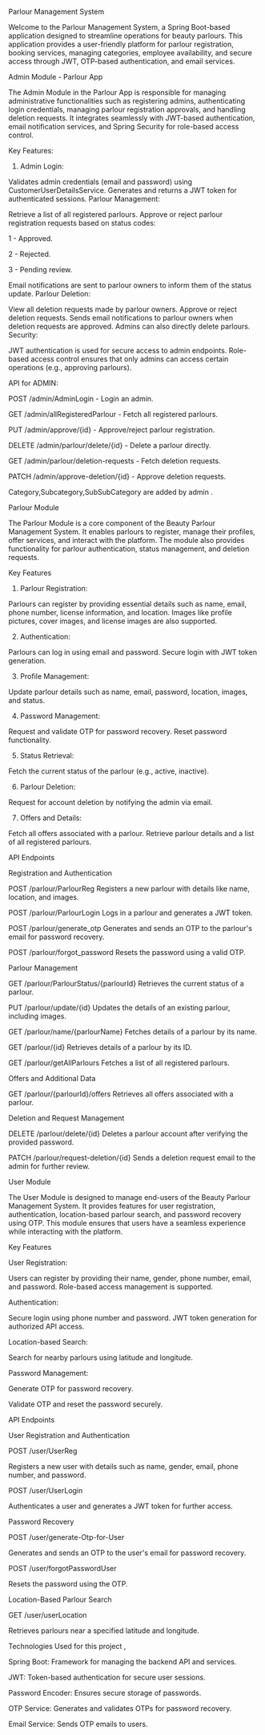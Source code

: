Parlour Management System 

Welcome to the Parlour Management System, a Spring Boot-based application designed to streamline operations for beauty parlours. This application provides a user-friendly platform for parlour registration, booking services, managing categories, employee availability, and secure access through JWT, OTP-based authentication, and email services.


Admin Module - Parlour App


The Admin Module in the Parlour App is responsible for managing administrative functionalities such as registering admins, authenticating login credentials, managing parlour registration approvals, and handling deletion requests. It integrates seamlessly with JWT-based authentication, email notification services, and Spring Security for role-based access control.

Key Features:



 1.  Admin Login:

Validates admin credentials (email and password) using CustomerUserDetailsService.
Generates and returns a JWT token for authenticated sessions.
Parlour Management:

Retrieve a list of all registered parlours.
Approve or reject parlour registration requests based on status codes:

1 - Approved.

2 - Rejected.

3 - Pending review.

Email notifications are sent to parlour owners to inform them of the status update.
Parlour Deletion:

View all deletion requests made by parlour owners.
Approve or reject deletion requests.
Sends email notifications to parlour owners when deletion requests are approved.
Admins can also directly delete parlours.
Security:

JWT authentication is used for secure access to admin endpoints.
Role-based access control ensures that only admins can access certain operations (e.g., approving parlours).


API for ADMIN:

POST /admin/AdminLogin - Login an admin.

GET /admin/allRegisteredParlour - Fetch all registered parlours.

PUT /admin/approve/{id} - Approve/reject parlour registration.

DELETE /admin/parlour/delete/{id} - Delete a parlour directly.

GET /admin/parlour/deletion-requests - Fetch deletion requests.

PATCH /admin/approve-deletion/{id} - Approve deletion requests.

Category,Subcategory,SubSubCategory are added by admin .

Parlour Module


The Parlour Module is a core component of the Beauty Parlour Management System. It enables parlours to register, manage their profiles, offer services, and interact with the platform. The module also provides functionality for parlour authentication, status management, and deletion requests.


Key Features

  1.  Parlour Registration:

Parlours can register by providing essential details such as name, email, phone number, license information, and location.
Images like profile pictures, cover images, and license images are also supported.

  2.  Authentication:

Parlours can log in using email and password.
Secure login with JWT token generation.

3.  Profile Management:

  Update parlour details such as name, email, password, location, images, and status.

4. Password Management:

Request and validate OTP for password recovery.
Reset password functionality.

5. Status Retrieval:

Fetch the current status of the parlour (e.g., active, inactive).

6. Parlour Deletion:

 Request for account deletion by notifying the admin via email.

7. Offers and Details:

 Fetch all offers associated with a parlour.
Retrieve parlour details and a list of all registered parlours.


API Endpoints


Registration and Authentication


POST /parlour/ParlourReg
Registers a new parlour with details like name, location, and images.

POST /parlour/ParlourLogin
Logs in a parlour and generates a JWT token.

POST /parlour/generate_otp
Generates and sends an OTP to the parlour's email for password recovery.

POST /parlour/forgot_password
Resets the password using a valid OTP.

Parlour Management

GET /parlour/ParlourStatus/{parlourId}
Retrieves the current status of a parlour.

PUT /parlour/update/{id}
Updates the details of an existing parlour, including images.

GET /parlour/name/{parlourName}
Fetches details of a parlour by its name.

GET /parlour/{id}
Retrieves details of a parlour by its ID.

GET /parlour/getAllParlours
Fetches a list of all registered parlours.

Offers and Additional Data


GET /parlour/{parlourId}/offers
Retrieves all offers associated with a parlour.

Deletion and Request Management

DELETE /parlour/delete/{id}
Deletes a parlour account after verifying the provided password.

PATCH /parlour/request-deletion/{id}
Sends a deletion request email to the admin for further review.


User Module

The User Module is designed to manage end-users of the Beauty Parlour Management System. It provides features for user registration, authentication, location-based parlour search, and password recovery using OTP. This module ensures that users have a seamless experience while interacting with the platform.

Key Features

User Registration:

Users can register by providing their name, gender, phone number, email, and password.
Role-based access management is supported.

Authentication:

Secure login using phone number and password.
JWT token generation for authorized API access.


Location-based Search:

Search for nearby parlours using latitude and longitude.

Password Management:

Generate OTP for password recovery.

Validate OTP and reset the password securely.

API Endpoints


User Registration and Authentication

POST /user/UserReg

Registers a new user with details such as name, gender, email, phone number, and password.

POST /user/UserLogin

Authenticates a user and generates a JWT token for further access.

Password Recovery

POST /user/generate-Otp-for-User

Generates and sends an OTP to the user's email for password recovery.

POST /user/forgotPasswordUser

Resets the password using the OTP.

Location-Based Parlour Search


GET /user/userLocation

Retrieves parlours near a specified latitude and longitude.

Technologies Used for this project ,

Spring Boot: Framework for managing the backend API and services.

JWT: Token-based authentication for secure user sessions.

Password Encoder: Ensures secure storage of passwords.

OTP Service: Generates and validates OTPs for password recovery.

Email Service: Sends OTP emails to users.




